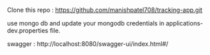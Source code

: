 Clone this repo : https://github.com/manishpatel708/tracking-app.git

use mongo db and update your mongodb credentials in applications-dev.properties file.

swagger : http://localhost:8080/swagger-ui/index.html#/
